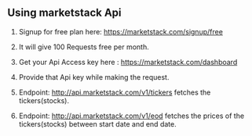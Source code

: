 ## Using marketstack Api
1. Signup for free plan here: https://marketstack.com/signup/free

2. It will give 100 Requests free per month.

3. Get your Api Access key here : https://marketstack.com/dashboard

4. Provide that Api key while making the request.

5. Endpoint: http://api.marketstack.com/v1/tickers fetches the tickers(stocks).

6. Endpoint: http://api.marketstack.com/v1/eod fetches the prices of the tickers(stocks) between start date and end date.